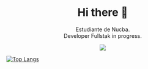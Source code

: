 <h1 align="center"> Hi there 👋 </h1>
<p align="center">Estudiante de Nucba. 
<br>
Developer Fullstak in progress. </p>



<p align="center"><img src="https://github-readme-stats.vercel.app/api?username=fafomax&show_icons=true&theme=nord"></p> 

[![Top Langs](https://github-readme-stats.vercel.app/api/top-langs/?username=fafomax&layout=demo)](https://github.com/fafomax/github-readme-stats)

